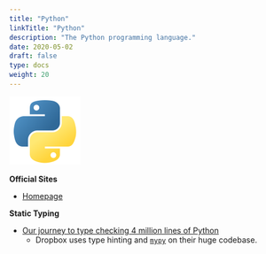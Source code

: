 ```yaml
---
title: "Python"
linkTitle: "Python"
description: "The Python programming language."
date: 2020-05-02
draft: false
type: docs
weight: 20
---
```


![Python Logo](python.png)

**Official Sites**

* [Homepage](https://python.org)

**Static Typing**

* [Our journey to type checking 4 million lines of Python](https://dropbox.tech/application/our-journey-to-type-checking-4-million-lines-of-python)
  * Dropbox uses type hinting and [`mypy`](http://mypy-lang.org/) on their huge codebase.

